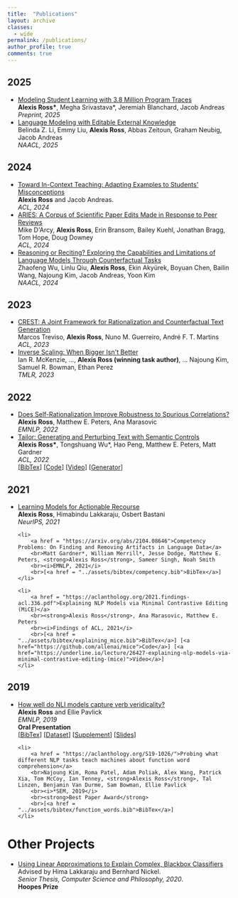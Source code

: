 ```yaml
---
title:  "Publications"
layout: archive 
classes: 
  - wide
permalink: /publications/
author_profile: true
comments: true
---
```

<h2>2025</h2>
<ul>
	<li>
		<a href = "https://www.arxiv.org/abs/2510.05056">Modeling Student Learning with 3.8 Million Program Traces</a>
		<br><strong>Alexis Ross*</strong>, Megha Srivastava*, Jeremiah Blanchard, Jacob Andreas
		<br><i>Preprint, 2025</i>
	</li>
	<li>
		<a href = "https://arxiv.org/abs/2406.11830">Language Modeling with Editable External Knowledge</a>
		<br>Belinda Z. Li, Emmy Liu, <strong>Alexis Ross</strong>, Abbas Zeitoun, Graham Neubig, Jacob Andreas
		<br><i>NAACL, 2025</i>
	</li>
</ul>

<h2>2024</h2>
<ul>
	<li>
		<a href = "https://arxiv.org/abs/2405.04495">Toward In-Context Teaching: Adapting Examples to Students' Misconceptions</a>
		<br><strong>Alexis Ross</strong> and Jacob Andreas.
		<br><i>ACL, 2024</i>
	</li>
	<li>
		<a href = "https://arxiv.org/abs/2306.12587">ARIES: A Corpus of Scientific Paper Edits Made in Response to Peer Reviews</a>
		<br>Mike D'Arcy, <strong>Alexis Ross</strong>, Erin Bransom, Bailey Kuehl, Jonathan Bragg, Tom Hope, Doug Downey
		<br><i>ACL, 2024</i>
	</li>
	<li>
		<a href = "https://arxiv.org/abs/2307.02477">Reasoning or Reciting? Exploring the Capabilities and Limitations of Language Models Through Counterfactual Tasks</a>
		<br>Zhaofeng Wu, Linlu Qiu, <strong>Alexis Ross</strong>, Ekin Akyürek, Boyuan Chen, Bailin Wang, Najoung Kim, Jacob Andreas, Yoon Kim
		<br><i>NAACL, 2024</i>
	</li>
	
	
</ul>

<h2>2023</h2>
<ul>
	<li>
		<a href = "https://arxiv.org/abs/2305.17075">CREST: A Joint Framework for Rationalization and Counterfactual Text Generation</a>
		<br>Marcos Treviso, <strong>Alexis Ross</strong>, Nuno M. Guerreiro, André F. T. Martins 
		<br><i>ACL, 2023</i>
	</li>
	<li>
		<a href = "https://arxiv.org/abs/2306.09479">Inverse Scaling: When Bigger Isn't Better</a>
		<br>Ian R. McKenzie, ..., <strong>Alexis Ross (winning task author)</strong>, ... Najoung Kim, Samuel R. Bowman, Ethan Perez
		<br><i>TMLR, 2023</i>
	</li>
</ul>


<h2>2022</h2>

<ul>
	<li>
		<a href = "https://arxiv.org/abs/2210.13575">Does Self-Rationalization Improve Robustness to Spurious Correlations?</a>
		<br><strong>Alexis Ross</strong>, Matthew E. Peters, Ana Marasovic 
		<br><i>EMNLP, 2022</i>
	</li>
	<li>
		<a href = "https://arxiv.org/abs/2107.07150">Tailor: Generating and Perturbing Text with Semantic Controls</a>
		<br><strong>Alexis Ross*</strong>, Tongshuang Wu*, Hao Peng, Matthew E. Peters, Matt Gardner
		<br><i>ACL, 2022</i>
		<br>[<a href = "../assets/bibtex/tailor.bib">BibTex</a>] [<a href = "https://github.com/allenai/tailor">Code</a>] [<a href = "https://underline.io/events/284/sessions/10682/lecture/49848-tailor-generating-and-perturbing-text-with-semantic-controls">Video</a>] [<a href="https://huggingface.co/allenai/tailor">Generator</a>]
	</li>
</ul>
<h2>2021</h2>

<ul>
	<li>
		<a href = "https://arxiv.org/abs/2011.06146">Learning Models for Actionable Recourse</a>
		<br><strong>Alexis Ross</strong>, Himabindu Lakkaraju, Osbert Bastani
		<br><i>NeurIPS, 2021</i>
	</li>

	<li>
		<a href = "https://arxiv.org/abs/2104.08646">Competency Problems: On Finding and Removing Artifacts in Language Data</a>
		<br>Matt Gardner*, William Merrill*, Jesse Dodge, Matthew E. Peters, <strong>Alexis Ross</strong>, Sameer Singh, Noah Smith
		<br><i>EMNLP, 2021</i>
		<br>[<a href = "../assets/bibtex/competency.bib">BibTex</a>]
	</li>

	<li>
		<a href = "https://aclanthology.org/2021.findings-acl.336.pdf">Explaining NLP Models via Minimal Contrastive Editing (MiCE)</a>
		<br><strong>Alexis Ross</strong>, Ana Marasovic, Matthew E. Peters
		<br><i>Findings of ACL, 2021</i>
		<br>[<a href = "../assets/bibtex/explaining_mice.bib">BibTex</a>] [<a href="https://github.com/allenai/mice">Code</a>] [<a href="https://underline.io/lecture/26427-explaining-nlp-models-via-minimal-contrastive-editing-(mice)">Video</a>]
	</li>
</ul>

<h2>2019</h2>

<ul>
	<li>
		<a href = "https://aclanthology.org/D19-1228/">How well do NLI models capture verb veridicality?</a> 
		<br><strong>Alexis Ross</strong> and Ellie Pavlick
		<br><i>EMNLP, 2019</i> 
		<br><strong>Oral Presentation</strong>
		<br>[<a href="../assets/bibtex/verb_veridicality.bib">BibTex</a>] [<a href="https://github.com/alexisjihyeross/verb_veridicality">Dataset</a>] [<a href="../assets/pdfs/verb_veridicality_supplement.pdf">Supplement</a>] [<a href="../assets/pdfs/verb_veridicality_slides.pdf">Slides</a>] 
	</li> 

	<li>
		<a href = "https://aclanthology.org/S19-1026/">Probing what different NLP tasks teach machines about function word comprehension</a>
		<br>Najoung Kim, Roma Patel, Adam Poliak, Alex Wang, Patrick Xia, Tom McCoy, Ian Tenney, <strong>Alexis Ross</strong>, Tal Linzen, Benjamin Van Durme, Sam Bowman, Ellie Pavlick
		<br><i>*SEM, 2019</i> 
		<br><strong>Best Paper Award</strong>
		<br>[<a href = "../assets/bibtex/function_words.bib">BibTex</a>]
	</li>

</ul>

<h1>Other Projects</h1>

<ul>
	<li>
		<a href = "https://dash.harvard.edu/bitstream/handle/1/37364684/ROSS-SENIORTHESIS-2020.pdf?isAllowed=y&sequence=1">Using Linear Approximations to Explain Complex, Blackbox Classifiers</a>
		<br>Advised by Hima Lakkaraju and Bernhard Nickel. 
		<br><i>Senior Thesis, Computer Science and Philosophy, 2020</i>. 
		<br><strong>Hoopes Prize</strong>
	</li>
</ul>
